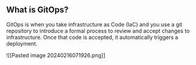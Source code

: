 
## What is GitOps?
GitOps is when you take infrastructure as Code (IaC) and you use a git repository to introduce a formal process to review and accept changes to infrastructure. Once that code is accepted, it automatically triggers a deployment.

![[Pasted image 20240216071926.png]]

